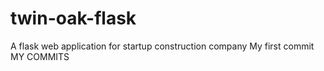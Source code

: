 # twin-oak-flask
A flask web application for startup construction company
My first commit
MY COMMITS
